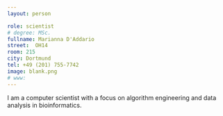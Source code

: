 ```yaml
---
layout: person

role: scientist
# degree: MSc.
fullname: Marianna D'Addario
street:  OH14
room: 215
city: Dortmund
tel: +49 (201) 755-7742
image: blank.png
# www:
---
```


I am a computer scientist with a focus on algorithm engineering and data analysis in bioinformatics.
